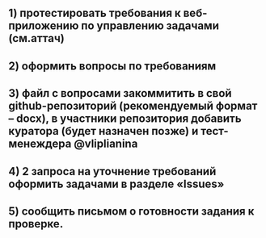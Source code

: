 ## 1)     протестировать требования к веб-приложению по управлению задачами (см.аттач)
## 2)     оформить вопросы по требованиям
## 3)     файл с вопросами закоммитить в свой github-репозиторий (рекомендуемый формат – docx), в участники репозитория добавить куратора (будет назначен позже) и тест-менеждера @vliplianina
## 4)     2 запроса на уточнение требований оформить задачами в разделе «Issues»
## 5)     сообщить письмом о готовности задания к проверке.
